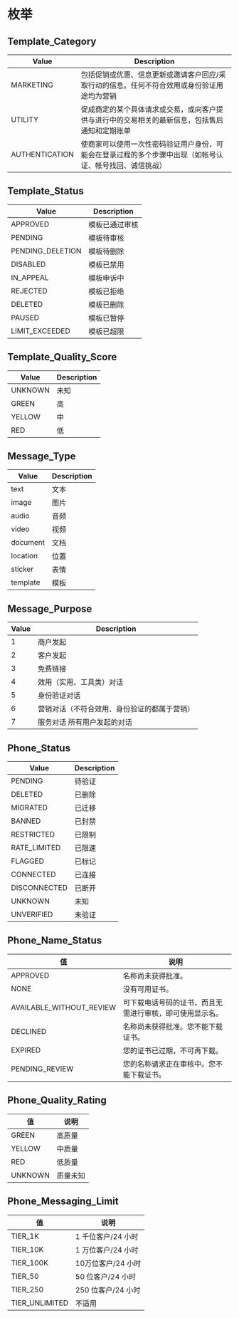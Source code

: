 # 枚举

## Template_Category
| Value          | Description                                                                                              |
| -------------- | -------------------------------------------------------------------------------------------------------- |
| MARKETING      | 包括促销或优惠、信息更新或邀请客户回应/采取行动的信息。任何不符合效用或身份验证用途均为营销              |
| UTILITY        | 促成商定的某个具体请求或交易，或向客户提供与进行中的交易相关的最新信息，包括售后通知和定期账单           |
| AUTHENTICATION | 使商家可以使用一次性密码验证用户身份，可能会在登录过程的多个步骤中出现（如帐号认证、帐号找回、诚信挑战） |

## Template_Status
| Value            | Description    |
| ---------------- | -------------- |
| APPROVED         | 模板已通过审核 |
| PENDING          | 模板待审核     |
| PENDING_DELETION | 模板待删除     |
| DISABLED         | 模板已禁用     |
| IN_APPEAL        | 模板申诉中     |
| REJECTED         | 模板已拒绝     |
| DELETED          | 模板已删除     |
| PAUSED           | 模板已暂停     |
| LIMIT_EXCEEDED   | 模板已超限     |

## Template_Quality_Score
| Value   | Description |
| ------- | ----------- |
| UNKNOWN | 未知        |
| GREEN   | 高          |
| YELLOW  | 中          |
| RED     | 低          |

## Message_Type
| Value    | Description |
| -------- | ----------- |
| text     | 文本        |
| image    | 图片        |
| audio    | 音频        |
| video    | 视频        |
| document | 文档        |
| location | 位置        |
| sticker  | 表情        |
| template | 模板        |

## Message_Purpose
| Value | Description                                  |
| ----- | -------------------------------------------- |
| 1     | 商户发起                                     |
| 2     | 客户发起                                     |
| 3     | 免费链接                                     |
| 4     | 效用（实用、工具类）对话                     |
| 5     | 身份验证对话                                 |
| 6     | 营销对话（不符合效用、身份验证的都属于营销） |
| 7     | 服务对话  所有用户发起的对话                 |

## Phone_Status
| Value        | Description |
| ------------ | ----------- |
| PENDING      | 待验证      |
| DELETED      | 已删除      |
| MIGRATED     | 已迁移      |
| BANNED       | 已封禁      |
| RESTRICTED   | 已限制      |
| RATE_LIMITED | 已限速      |
| FLAGGED      | 已标记      |
| CONNECTED    | 已连接      |
| DISCONNECTED | 已断开      |
| UNKNOWN      | 未知        |
| UNVERIFIED   | 未验证      |


## Phone_Name_Status
| 值                       | 说明                                                     |
| ------------------------ | -------------------------------------------------------- |
| APPROVED                 | 名称尚未获得批准。                                       |
| NONE                     | 没有可用证书。                                           |
| AVAILABLE_WITHOUT_REVIEW | 可下载电话号码的证书，而且无需进行审核，即可使用显示名。 |
| DECLINED                 | 名称尚未获得批准。您不能下载证书。                       |
| EXPIRED                  | 您的证书已过期，不可再下载。                             |
| PENDING_REVIEW           | 您的名称请求正在审核中。您不能下载证书。                 |


## Phone_Quality_Rating
| 值      | 说明     |
| ------- | -------- |
| GREEN   | 高质量   |
| YELLOW  | 中质量   |
| RED     | 低质量   |
| UNKNOWN | 质量未知 |


## Phone_Messaging_Limit
| 值             | 说明               |
| -------------- | ------------------ |
| TIER_1K        | 1 千位客户/24 小时 |
| TIER_10K       | 1 万位客户/24 小时 |
| TIER_100K      | 10万位客户/24 小时 |
| TIER_50        | 50 位客户/24 小时  |
| TIER_250       | 250 位客户/24 小时 |
| TIER_UNLIMITED | 不适用             |